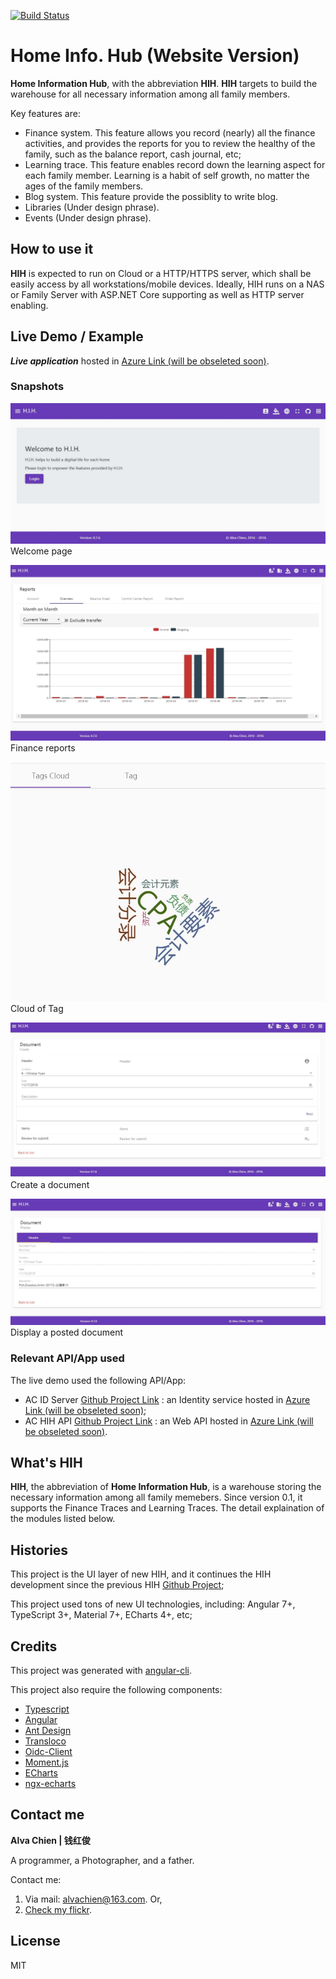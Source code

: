 [![Build Status](https://travis-ci.com/alvachien/achihui.svg?branch=master)](https://travis-ci.com/alvachien/achihui)

# Home Info. Hub (Website Version)

**Home Information Hub**, with the abbreviation **HIH**. **HIH** targets to build the warehouse for all necessary information among all family members. 

Key features are:

- Finance system. This feature allows you record (nearly) all the finance activities, and provides the reports for you to review the healthy of the family, such as the balance report, cash journal, etc;
- Learning trace. This feature enables record down the learning aspect for each family member. Learning is a habit of self growth, no matter the ages of the family members.
- Blog system. This feature provide the possiblity to write blog. 
- Libraries (Under design phrase).
- Events (Under design phrase).

## How to use it

**HIH** is expected to run on Cloud or a HTTP/HTTPS server, which shall be easily access by all workstations/mobile devices. 
Ideally, HIH runs on a NAS or Family Server with ASP.NET Core supporting as well as HTTP server enabling.  

## Live Demo / Example

***Live application***  hosted in [Azure Link (will be obseleted soon)](http://achihui.azurewebsites.net).

### Snapshots

![Image of Index page](https://github.com/alvachien/achihui/blob/master/docs/images/index.JPG)
Welcome page

![Image of Finance report](https://github.com/alvachien/achihui/blob/master/docs/images/finance_report.JPG)
Finance reports

![Image of Tag Cloud](https://github.com/alvachien/achihui/blob/master/docs/images/tag_cloud.JPG)
Cloud of Tag

![Image of Create Document](https://github.com/alvachien/achihui/blob/master/docs/images/create_doc.JPG)
Create a document

![Image of Document display](https://github.com/alvachien/achihui/blob/master/docs/images/display_doc.JPG)
Display a posted document

### Relevant API/App used

The live demo used the following API/App:

- AC ID Server [Github Project Link](https://github.com/alvachien/acidserver) : an Identity service hosted in [Azure Link (will be obseleted soon)](http://acidserver.azurewebsites.net);
- AC HIH API [Github Project Link](https://github.com/alvachien/achihapi) : an Web API hosted in [Azure Link (will be obseleted soon)](http://achihapi.azurewebsites.net).

## What's HIH

**HIH**, the abbreviation of **Home Information Hub**, is a warehouse storing the necessary information among all family memebers.
Since version 0.1, it supports the Finance Traces and Learning Traces. The detail explaination of the modules listed below. 

## Histories

This project is the UI layer of new HIH, and it continues the HIH development since the previous HIH [Github Project](https://github.com/alvachien/hih);

This project used tons of new UI technologies, including: Angular 7+, TypeScript 3+, Material 7+, ECharts 4+, etc;

## Credits

This project was generated with [angular-cli](https://github.com/angular/angular-cli).

This project also require the following components:

* [Typescript](http://www.typescriptlang.org)
* [Angular](https://github.com/angular/angular)
* [Ant Design](https://ng.ant.design)
* [Transloco](https://github.com/ngneat/transloco)
* [Oidc-Client](https://github.com/IdentityModel/oidc-client-js)
* [Moment.js](https://momentjs.com/)
* [ECharts](http://echarts.baidu.com/)
* [ngx-echarts](https://github.com/xieziyu/ngx-echarts/)


## Contact me

**Alva Chien | 钱红俊**

A programmer, a Photographer, and a father. 

Contact me:

1. Via mail: alvachien@163.com. Or,
2. [Check my flickr](http://www.flickr.com/photos/alvachien). 
 
## License
MIT
